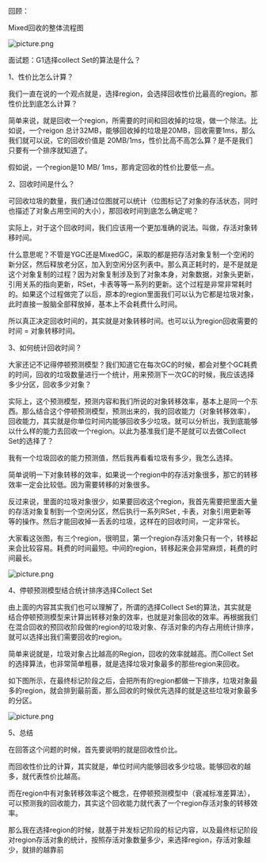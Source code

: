 回顾：

Mixed回收的整体流程图

![picture.png](http://wechatapppro-1252524126.cdn.xiaoeknow.com/image/ueditor/79225100_1641818344.png?imageView2/2/q/80%7CimageMogr2/ignore-error/1)

面试题：G1选择collect Set的算法是什么？

 

1、性价比怎么计算？

我们一直在说的一个观点就是，选择region，会选择回收性价比最高的region。那性价比到底怎么计算？

简单来说，就是回收一个region，所需要的时间和回收掉的垃圾，做一个除法。比如说，一个reigon 总计32MB，能够回收掉的垃圾是20MB，回收需要1ms，那么我们就可以说，它的回收价值是 20MB/1ms，性价比高不高怎么算？是不是我们只要有一个排序就知道了。

假如说，一个region是10 MB/ 1ms，那肯定回收的性价比要低一点。

 

2、回收时间是什么？

可回收垃圾的数量，我们通过位图就可以统计（位图标记了对象的存活状态，同时也描述了对象占用空间的大小），那回收时间到底怎么确定呢？

实际上，对于这个回收时间，我们应该用一个更加准确的说法。叫做，存活对象转移时间。

什么意思呢？不管是YGC还是MixedGC，采取的都是把存活对象复制一个空闲的新分区，然后释放老分区，加入到空闲分区列表中。那么真正耗时的，是不是就是这个对象复制的过程？因为对象复制涉及到了对象本身，对象数据，对象头更新，引用关系的指向更新，RSet，卡表等等一系列的更新。这个过程是非常非常耗时的。如果这个过程做完了以后，原本的region里面我们可以认为它都是垃圾对象，此时直接一股脑全部释放掉，基本上不会耗费什么时间。

所以真正决定回收时间的，其实就是对象转移时间。也可以认为region回收需要的时间 = 对象转移时间。

 

3、如何统计回收时间？

大家还记不记得停顿预测模型？我们知道它在每次GC的时候，都会对整个GC耗费的时间，回收的垃圾数量进行一个统计，用来预测下一次GC的时候，我应该选择多少分区，回收多少对象？

实际上，这个预测模型，预测内容和我们所说的对象转移效率，基本上是同一个东西。那么结合这个停顿预测模型，预测出来的，我的回收能力（对象转移效率），回收能力，其实就是你单位时间内能够回收多少垃圾。就可以分析出，我到底能够以什么样的能力去回收一个region。以此为基准我们是不是就可以去做Collect Set的选择了？

我有一个垃圾回收的能力预测值，然后我再看看垃圾有多少，我怎么选择。

简单说明一下对象转移的效率，如果说一个region中的存活对象很多，那它的转移效率一定会比较低。因为需要转移的对象很多。

反过来说，里面的垃圾对象很少，如果要回收这个region，我首先需要把里面大量的存活对象复制到一个空闲分区，然后执行一系列RSet , 卡表，对象引用更新等等的操作。然后才能回收掉一丢丢的垃圾，这样在的回收时间，一定非常长。

 

大家看这张图，有三个region，很明显，第一个region存活对象只有一个，转移起来会比较容易。耗费的时间最短。中间的region，转移起来会非常麻烦，耗费的时间最长。

![picture.png](http://wechatapppro-1252524126.cdn.xiaoeknow.com/image/ueditor/74648100_1641818344.png?imageView2/2/q/80%7CimageMogr2/ignore-error/1)

 

4、停顿预测模型结合统计排序选择Collect Set

 

由上面的内容其实我们也可以理解了，所谓的选择Collect Set的算法，其实就是结合停顿预测模型来计算出转移对象的效率，也就是对象回收的效率。再根据我们在混合回收的预回收阶段做的region的垃圾对象、存活对象的内存占用统计排序，就可以选择出我们需要回收的region。

简单来说就是，垃圾对象占比越高的Region，回收的效率就越高。而Collect Set的选择算法，也非常简单粗暴，就是选择垃圾对象最多的那些region来回收。

 

如下图所示，在最终标记阶段之后，会把所有的region都做一下排序，垃圾对象最多的region，就会排到最前面，那么回收的时候优先选择的就是这些垃圾对象最多的分区。

![picture.png](http://wechatapppro-1252524126.cdn.xiaoeknow.com/image/ueditor/75728700_1641818344.png?imageView2/2/q/80%7CimageMogr2/ignore-error/1)

 

5、总结

在回答这个问题的时候，首先要说明的就是回收性价比。

而回收性价比的计算，其实就是，单位时间内能够回收多少垃圾。能够回收的越多，就代表性价比越高。

而在region中有对象转移效率这个概念，在停顿预测模型中（衰减标准差算法），可以预测我的回收能力，其实这个回收能力就代表了一个region存活对象的转移效率。

那么我在选择region的时候，就基于并发标记阶段的标记内容，以及最终标记阶段对region存活对象的统计，按照存活对象数量多少，来选择region，存活对象越少，就排的越靠前